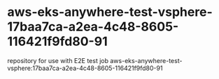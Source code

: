# aws-eks-anywhere-test-vsphere-17baa7ca-a2ea-4c48-8605-116421f9fd80-91
repository for use with E2E test job aws-eks-anywhere-test-vsphere:17baa7ca-a2ea-4c48-8605-116421f9fd80-91
